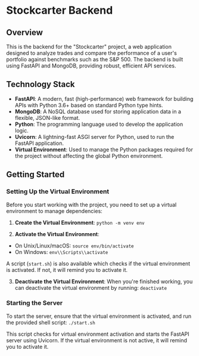 # Stockcarter Backend

## Overview
This is the backend for the "Stockcarter" project, a web application designed to analyze trades and compare the performance of a user's portfolio against benchmarks such as the S&P 500. The backend is built using FastAPI and MongoDB, providing robust, efficient API services.

## Technology Stack
- **FastAPI**: A modern, fast (high-performance) web framework for building APIs with Python 3.6+ based on standard Python type hints.
- **MongoDB**: A NoSQL database used for storing application data in a flexible, JSON-like format.
- **Python**: The programming language used to develop the application logic.
- **Uvicorn**: A lightning-fast ASGI server for Python, used to run the FastAPI application.
- **Virtual Environment**: Used to manage the Python packages required for the project without affecting the global Python environment.

## Getting Started

### Setting Up the Virtual Environment
Before you start working with the project, you need to set up a virtual environment to manage dependencies:

1. **Create the Virtual Environment**:
```python -m venv env```

2. **Activate the Virtual Environment**:
- On Unix/Linux/macOS:
  ```source env/bin/activate```
- On Windows:
  ```env\\Scripts\\activate```

A script (`start.sh`) is also available which checks if the virtual environment is activated. If not, it will remind you to activate it.

3. **Deactivate the Virtual Environment**:
When you're finished working, you can deactivate the virtual environment by running:
```deactivate```

### Starting the Server
To start the server, ensure that the virtual environment is activated, and run the provided shell script:
```./start.sh```

This script checks for virtual environment activation and starts the FastAPI server using Uvicorn. If the virtual environment is not active, it will remind you to activate it.
